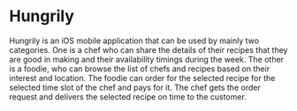 # Hungrily
Hungrily is an iOS mobile application that can be used by mainly two categories. One is a chef who can share the details of their recipes that they are good in making and their availability timings during the week. The other is a foodie, who can browse the list of chefs and recipes based on their interest and location. The foodie can order for the selected recipe for the selected time slot of the chef and pays for it. The chef gets the order request and delivers the selected recipe on time to the customer.

